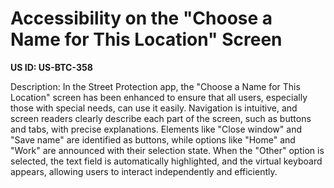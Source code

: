 # Accessibility on the "Choose a Name for This Location" Screen

**US ID: US-BTC-358**

Description: In the Street Protection app, the "Choose a Name for This Location" screen has been enhanced to ensure that all users, especially those with special needs, can use it easily. Navigation is intuitive, and screen readers clearly describe each part of the screen, such as buttons and tabs, with precise explanations. Elements like "Close window" and "Save name" are identified as buttons, while options like "Home" and "Work" are announced with their selection state. When the "Other" option is selected, the text field is automatically highlighted, and the virtual keyboard appears, allowing users to interact independently and efficiently.